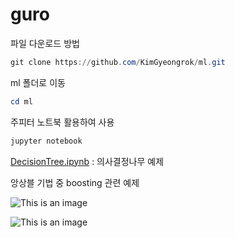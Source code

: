 # guro

파일 다운로드 방법

```powershell
git clone https://github.com/KimGyeongrok/ml.git
```

ml 폴더로 이동

```powershell
cd ml
```

주피터 노트북 활용하여 사용

```powershell
jupyter notebook
```

[DecisionTree.ipynb](https://github.com/KimGyeongrok/ml/blob/main/DecisionTree.ipynb) : 의사결정나무 예제

앙상블 기법 중 boosting 관련 예제

![This is an image](https://myoctocat.com/assets/images/base-octocat.svg)

![This is an image](https://user-images.githubusercontent.com/108713437/177272716-ac3ca762-ca06-4b01-87ec-1a9012619ab3.png)
